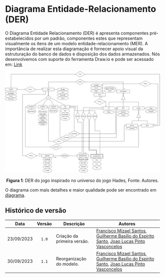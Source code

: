 # Diagrama Entidade-Relacionamento (DER)

O Diagrama Entidade Relacionamento (DER) é apresenta componentes pré-estabelecidos por um padrão, componentes estes que representam visualmente os itens de um modelo entidade-relacionamento (MER). A importância de realizar esta diagramação é fornecer apoio visual da estruturação do banco de dados e disposição dos dados armazenados. Nós desenvolvemos com suporte do ferramenta Draw.io e pode ser acessado em: [Link](https://drive.google.com/file/d/19NUZ_b2FL5Q5FNIxrsT6jxXGWQt2B3xZ/view?usp=sharing)


<div style="text-align: center;">
    <img src=../../images/DER.jpg>
    <p><strong>Figura 1</strong>: DER do jogo inspirado no universo do jogo Hades, Fonte: Autores.</p>
</div>
<p>O diagrama com mais detalhes e maior qualidade pode ser encontrado em <a href="https://github.com/SBD1/2023.2-Hades/blob/main/images/DER.svg">diagrama</a>.</p>
</div>



## Histórico de versão 

| Data | Versão | Descrição | Autores |
|:------:|:--------:|-----------|-------|
| 23/09/2023 | `1.0` | Criação da primeira versão. | [Francisco Mizael Santos](https://github.com/frmiza), [Guilherme Basílio do Espirito Santo](https://github.com/GuilhermeBES), [Joao Lucas Pinto Vasconcelos](https://github.com/HacKairos) |
| 30/09/2023 | `1.1` | Reorganização do modelo. | [Francisco Mizael Santos](https://github.com/frmiza), [Guilherme Basílio do Espirito Santo](https://github.com/GuilhermeBES), [Joao Lucas Pinto Vasconcelos](https://github.com/HacKairos) |



